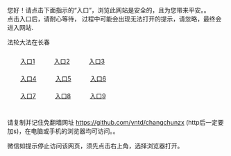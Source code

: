 您好！请点击下面指示的“入口”，浏览此网站是安全的，且为您带来平安。。 <br/>
点击入口后，请耐心等待， 过程中可能会出现无法打开的提示，请忽略，最终会进入网站. </br>

法轮大法在长春<br/>
<div style="padding:10px"><a style="margin:20px" target="_blank" href="https://d9pc0j4kkuh7t.cloudfront.net/2Qpsp?yyyzgg" id="ccLink1" rel="nofollow">入口1</a> <a target="_blank" style="margin:20px" href="https://d2tp2scwsdvwua.cloudfront.net/2Qpsp?hkrifqv" id="ccLink2" rel="nofollow">入口2</a> <a style="margin:20px" target="_blank" href="https://d3eegdkvgk1ijk.cloudfront.net/2Qpsp?onlyoeln" id="ccLink3" rel="nofollow">入口3</a></div>

<div style="padding:10px" ><a style="margin:20px" target="_blank" href="https://d9pc0j4kkuh7t.cloudfront.net/2Qpsp?yyyzgg" id="ccLink4" rel="nofollow">入口4</a> <a style="margin:20px" href="https://d2tp2scwsdvwua.cloudfront.net/2Qpsp?hkrifqv" target="_blank" id="ccLink5" rel="nofollow">入口5</a> <a style="margin:20px" href="https://d3eegdkvgk1ijk.cloudfront.net/2Qpsp?onlyoeln" target="_blank" id="ccLink6" rel="nofollow">入口6</a></div>

<div style="padding:10px"><a style="margin:20px" target="_blank" href="https://d9pc0j4kkuh7t.cloudfront.net/2Qpsp?yyyzgg" id="ccLink7" rel="nofollow">入口7</a> <a style="margin:20px" href="https://d2tp2scwsdvwua.cloudfront.net/2Qpsp?hkrifqv" target="_blank" id="ccLink8" rel="nofollow">入口8</a> <a style="margin:20px" target="_blank" href="https://d3eegdkvgk1ijk.cloudfront.net/2Qpsp?onlyoeln" id="ccLink9" rel="nofollow">入口9</a></div>

<br/>



请复制并记住免翻墙网址 https://github.com/yntd/changchunzx (http后一定要加s)，在电脑或手机的浏览器均可访问。。<br/>

微信如提示停止访问该网页，须先点击右上角，选择浏览器打开。
